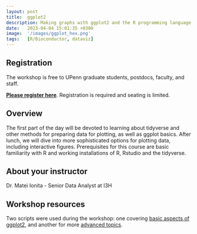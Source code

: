 ```yaml
---
layout: post
title:  ggplot2
description: Making graphs with ggplot2 and the R programming language.
date:   2023-04-04 15:01:35 +0300
image:  '/images/ggplot_hex.png'
tags:   [R/Bioconductor, dataviz]
---
```


## Registration

The workshop is free to UPenn graduate students, postdocs, faculty, and staff.

**[Please register here](forms.gle/q4KyFFzDMzX9WpTU6)**.  Registration is required and seating is limited.

## Overview

The first part of the day will be devoted to learning about tidyverse and other methods for preparing data for plotting, as well as ggplot basics. After lunch, we will dive into more sophisticated options for plotting data, including interactive figures. Prerequisites for this course are basic familiarity with R and working installations of R, Rstudio and the tidyverse.

## About your instructor

Dr. Matei Ionita - Senior Data Analyst at I3H

## Workshop resources

Two scripts were used during the workshop: one covering [basic aspects of ggplot2](), and another for more [advanced topics]().

